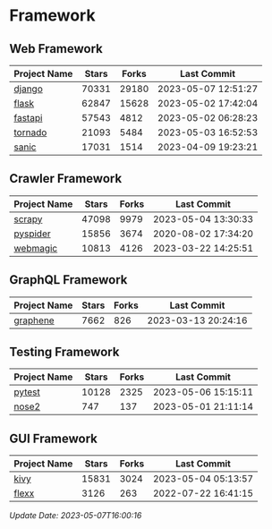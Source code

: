 # Framework

## Web Framework
| Project Name | Stars | Forks | Last Commit |
| ------------ | ----- | ----- | ----------- |
| [django](https://github.com/django/django) | 70331 | 29180 | 2023-05-07 12:51:27 |
| [flask](https://github.com/pallets/flask) | 62847 | 15628 | 2023-05-02 17:42:04 |
| [fastapi](https://github.com/tiangolo/fastapi) | 57543 | 4812 | 2023-05-02 06:28:23 |
| [tornado](https://github.com/tornadoweb/tornado) | 21093 | 5484 | 2023-05-03 16:52:53 |
| [sanic](https://github.com/sanic-org/sanic) | 17031 | 1514 | 2023-04-09 19:23:21 |

## Crawler Framework
| Project Name | Stars | Forks | Last Commit |
| ------------ | ----- | ----- | ----------- |
| [scrapy](https://github.com/scrapy/scrapy) | 47098 | 9979 | 2023-05-04 13:30:33 |
| [pyspider](https://github.com/binux/pyspider) | 15856 | 3674 | 2020-08-02 17:34:20 |
| [webmagic](https://github.com/code4craft/webmagic) | 10813 | 4126 | 2023-03-22 14:25:51 |

## GraphQL Framework
| Project Name | Stars | Forks | Last Commit |
| ------------ | ----- | ----- | ----------- |
| [graphene](https://github.com/graphql-python/graphene) | 7662 | 826 | 2023-03-13 20:24:16 |

## Testing Framework
| Project Name | Stars | Forks | Last Commit |
| ------------ | ----- | ----- | ----------- |
| [pytest](https://github.com/pytest-dev/pytest) | 10128 | 2325 | 2023-05-06 15:15:11 |
| [nose2](https://github.com/nose-devs/nose2) | 747 | 137 | 2023-05-01 21:11:14 |

## GUI Framework
| Project Name | Stars | Forks | Last Commit |
| ------------ | ----- | ----- | ----------- |
| [kivy](https://github.com/kivy/kivy) | 15831 | 3024 | 2023-05-04 05:13:57 |
| [flexx](https://github.com/flexxui/flexx) | 3126 | 263 | 2022-07-22 16:41:15 |

*Update Date: 2023-05-07T16:00:16*